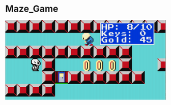 # Maze_Game

![Small look at the game](https://github.com/MoonCake0019/Maze_Game/blob/pictures_of_the_gameplay/p1.png?raw=true)
